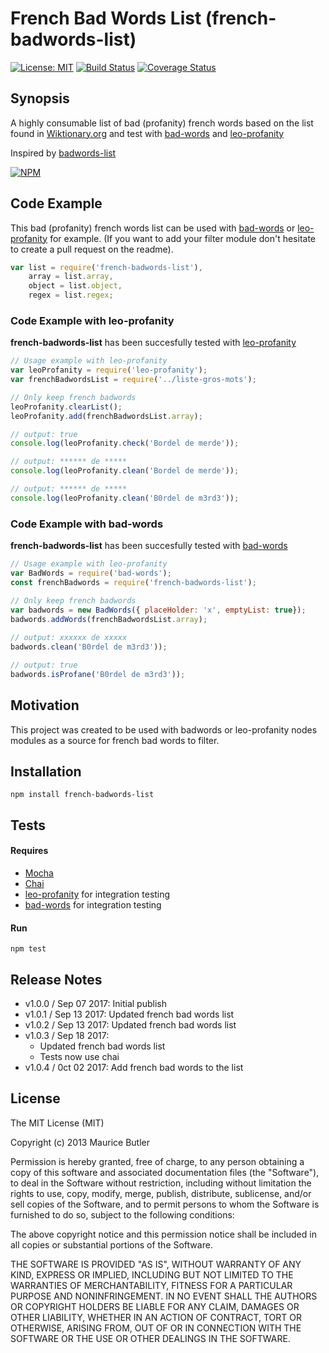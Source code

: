# French Bad Words List (french-badwords-list)

 [![License: MIT](https://img.shields.io/badge/License-MIT-blue.svg)](https://opensource.org/licenses/MIT) [![Build Status](https://travis-ci.org/darwiin/french-badwords-list.svg?branch=master)](https://travis-ci.org/darwiin/french-badwords-list) [![Coverage Status](https://coveralls.io/repos/github/darwiin/french-badwords-list/badge.svg?branch=master)](https://coveralls.io/github/darwiin/french-badwords-list?branch=master)


## Synopsis

A highly consumable list of bad (profanity) french words based on the list found in [Wiktionary.org](https://fr.wiktionary.org/w/index.php?title=Cat%C3%A9gorie:Insultes_en_fran%C3%A7ais&pageuntil=mongol+a+batteries%0Amongol+%C3%A0+batteries#mw-pages) and test with [bad-words](https://www.npmjs.com/package/bad-words) and [leo-profanity](https://www.npmjs.com/package/leo-profanity)

Inspired by [badwords-list](https://github.com/MauriceButler/badwords)

[![NPM](https://nodei.co/npm/french-badwords-list.png?downloads=true&downloadRank=true&stars=true)](https://nodei.co/npm/french-badwords-list/)

## Code Example

This bad (profanity) french words list can be used with [bad-words](https://www.npmjs.com/package/bad-words) or [leo-profanity](https://www.npmjs.com/package/leo-profanity) for example. (If you want to add your filter module don't hesitate to create a pull request on the readme).

```javascript
var list = require('french-badwords-list'),
	array = list.array,
	object = list.object,
	regex = list.regex;
```

### Code Example with **leo-profanity**

**french-badwords-list** has been succesfully tested with [leo-profanity](https://www.npmjs.com/package/leo-profanity)

```javascript
// Usage example with leo-profanity
var leoProfanity = require('leo-profanity');
var frenchBadwordsList = require('../liste-gros-mots');

// Only keep french badwords
leoProfanity.clearList();
leoProfanity.add(frenchBadwordsList.array);

// output: true
console.log(leoProfanity.check('Bordel de merde'));

// output: ****** de *****
console.log(leoProfanity.clean('Bordel de merde'));

// output: ****** de *****
console.log(leoProfanity.clean('B0rdel de m3rd3'));
```

### Code Example with **bad-words**

**french-badwords-list** has been succesfully tested with [bad-words](https://www.npmjs.com/package/bad-words)

```javascript
// Usage example with leo-profanity
var BadWords = require('bad-words');
const frenchBadwords = require('french-badwords-list');

// Only keep french badwords
var badwords = new BadWords({ placeHolder: 'x', emptyList: true}); 
badwords.addWords(frenchBadwordsList.array);
  
// output: xxxxxx de xxxxx
badwords.clean('B0rdel de m3rd3'));

// output: true
badwords.isProfane('B0rdel de m3rd3'));
```

## Motivation

This project was created to be used with badwords or leo-profanity nodes modules as a source for french bad words to filter.

## Installation

```
npm install french-badwords-list
```

## Tests

#### Requires
- [Mocha](https://www.npmjs.com/package/mocha)
- [Chai](https://www.npmjs.com/package/chai)
- [leo-profanity](https://www.npmjs.com/package/leo-profanity) for integration testing
- [bad-words](https://www.npmjs.com/package/bad-words) for integration testing

#### Run
```
npm test
```

## Release Notes
- v1.0.0 / Sep 07 2017: Initial publish
- v1.0.1 / Sep 13 2017: Updated french bad words list
- v1.0.2 / Sep 13 2017: Updated french bad words list
- v1.0.3 / Sep 18 2017: 
	- Updated french bad words list
	- Tests now use chai
- v1.0.4 / 0ct 02 2017: Add french bad words to the list


## License

The MIT License (MIT)

Copyright (c) 2013 Maurice Butler

Permission is hereby granted, free of charge, to any person obtaining a copy of
this software and associated documentation files (the "Software"), to deal in
the Software without restriction, including without limitation the rights to
use, copy, modify, merge, publish, distribute, sublicense, and/or sell copies of
the Software, and to permit persons to whom the Software is furnished to do so,
subject to the following conditions:

The above copyright notice and this permission notice shall be included in all
copies or substantial portions of the Software.

THE SOFTWARE IS PROVIDED "AS IS", WITHOUT WARRANTY OF ANY KIND, EXPRESS OR
IMPLIED, INCLUDING BUT NOT LIMITED TO THE WARRANTIES OF MERCHANTABILITY, FITNESS
FOR A PARTICULAR PURPOSE AND NONINFRINGEMENT. IN NO EVENT SHALL THE AUTHORS OR
COPYRIGHT HOLDERS BE LIABLE FOR ANY CLAIM, DAMAGES OR OTHER LIABILITY, WHETHER
IN AN ACTION OF CONTRACT, TORT OR OTHERWISE, ARISING FROM, OUT OF OR IN
CONNECTION WITH THE SOFTWARE OR THE USE OR OTHER DEALINGS IN THE SOFTWARE.